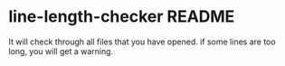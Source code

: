 # line-length-checker README

It will check through all files that you have opened.
if some lines are too long, you will get a warning.